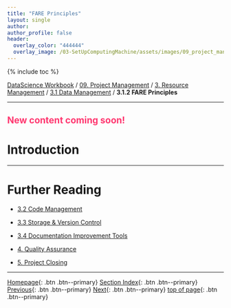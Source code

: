 ```yaml
---
title: "FARE Principles"
layout: single
author:
author_profile: false
header:
  overlay_color: "444444"
  overlay_image: /03-SetUpComputingMachine/assets/images/09_project_management_banner.png
---
```


{% include toc %}

[DataScience Workbook](https://datascience.101workbook.org/) / [09. Project Management](../../00-ProjectManagement-LandingPage.md) / [3. Resource Management](../00-intro-resource-management) / [3.1 Data Management](01-data-management) / **3.1.2 FARE Principles**

---


## <span style="color: #ff3870;">New content coming soon!</span>

# Introduction


<!---

# FAIR Principles

Strategies to ensure data is Findable, Accessible, Interoperable, and Reusable.


-->


___
# Further Reading
* [3.2 Code Management](../01-SOURCE-CODE/00-code-developments)
* [3.3 Storage & Version Control](../01-SOURCE-CODE/01-storage-version-control)
* [3.4 Documentation Improvement Tools](../02-DOCUMENTATION/01-documentation-improvement-tools)

* [4. Quality Assurance](../../03-PRODUCTIVITY/00-quality-assurance)
* [5. Project Closing](../../04-PUBLICATION/01-project-closing)

___

[Homepage](../../../index.md){: .btn  .btn--primary}
[Section Index](../../00-ProjectManagement-LandingPage){: .btn  .btn--primary}
[Previous](02-care-principles){: .btn  .btn--primary}
[Next](../01-SOURCE-CODE/00-code-developments){: .btn  .btn--primary}
[top of page](#introduction){: .btn  .btn--primary}
